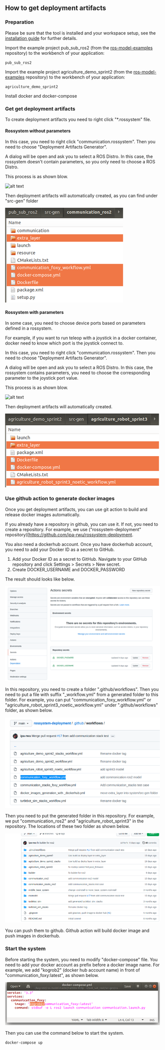 ## How to get deployment artifacts


### Preparation

Please be sure that the tool is installed and your workspace setup, see the [installation guide](../README.md) for further details.

Import the example project pub_sub_ros2 (from the [ros-model-examples](https://github.com/ipa-nhg/ros-model-examples) repository) to the workbench of your application:

```
pub_sub_ros2
```

Import the example project agriculture_demo_sprint2 (from the [ros-model-examples](https://github.com/ipa-nhg/ros-model-examples) repository) to the workbench of your application:

```
agriculture_demo_sprint2
```

Install docker and docker-compose

### Get get deployment artifacts

To create deployment artifacts you need to right click "*.rossystem" file.

#### Rossystem without parameters
In this case, you need to right click "communication.rossystem". Then you need to choose "Deployment Artifacts Generator".

A dialog will be open and ask you to select a ROS Distro. In this case, the rossystem doesn't contain parameters, so you only need to choose a ROS Distro.

This process is as shown blow.

![alt text](../images/rostooling_deployment.gif)

Then deployment artifacts will automatically created, as you can find under "src-gen" folder

![alt text](../images/pub_sub_ros2_deployment_gen.png)


#### Rossystem with parameters

In some case, you need to choose device ports based on parameters defined in a rossystem.

For example, if you want to run teleop with a joystick in a docker container, docker need to know which port is the joystick connect to.

In this case, you need to right click "communication.rossystem". Then you need to choose "Deployment Artifacts Generator".

A dialog will be open and ask you to select a ROS Distro. In this case, the rossystem contains parameters, you need to choose the corresponding parameter to the joystick port value.

This process is as shown blow.

![alt text](../images/rostooling_deployment_jackal.gif)

Then deployment artifacts will automatically created.

![alt text](../images/jackal_deployment_gen.png)

### Use github action to generate docker images

Once you get deployment artifacts, you can use git action to build and release docker images automatically.

If you already have a repository in github, you can use it. If not, you need to create a repository. For example, we use ("rossystem-deployment" repository)[https://github.com/ipa-rwu/rossystem-deployment.

You also need a dockerhub account. Once you have dockerhub account, you need to add your Docker ID as a secret to GitHub.
1. Add your Docker ID as a secret to GitHub. Navigate to your GitHub repository and click Settings > Secrets > New secret.
2. Create DOCKER_USERNAME and DOCKER_PASSWORD

The result should looks like below.

![alt text](../images/github_secrets.png)

In this repository, you need to create a folder ".github/workflows". Then you need to put a file with suffix "_workflow.yml" from a generated folder to this folder. For example, you can put "communication_foxy_workflow.yml" or "agriculture_robot_sprint3_noetic_workflow.yml" under ".github/workflows" folder, as shown below.

![alt text](../images/github_workflows_folder.png)


Then you need to put the generated folder in this repository. For example, we put "communication_ros2" and "agriculture_robot_sprint3" in the repository. The locations of these two folder as shown below.

![alt text](../images/rossystem_deployment_repo.png)

You can push them to github. Github action will build docker image and push images in dockerhub.

### Start the system

Before starting the system, you need to modify "docker-compose" file. You need to add your docker account as prefix before a docker image name.
For example, we add "kogrob2" (docker hub account name) in front of "communication_foxy:latest", as shown below.

![alt text](../images/docker-compose.png)

Then you can use the command below to start the system.
```
docker-compose up
```
